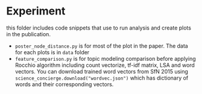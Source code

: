 # Experiment

this folder includes code snippets that use to run analysis and create plots in the
publication.

- `poster_node_distance.py` is for most of the plot in the paper. The data for
each plots is in `data` folder
- `feature_comparison.py` is for topic modeling comparison before applying
Rocchio algorithm including count vectorize, tf-idf matrix, LSA and word vectors.
You can download trained word vectors from SfN 2015 using
`science_concierge.download("wordvec.json")` which has dictionary of words and
their corresponding vectors.
